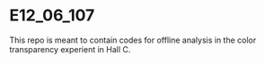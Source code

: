 # E12_06_107

This repo is meant to contain codes for offline analysis in the color transparency experient in Hall C. 